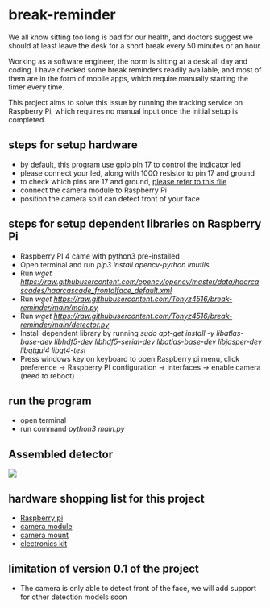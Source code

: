 # break-reminder

We all know sitting too long is bad for our health, and doctors suggest we should at least leave the desk for a short break every 50 minutes or an hour.

Working as a software engineer, the norm is sitting at a desk all day and coding. I have checked some break reminders readily available, and most of them are in the form of mobile apps, which require manually starting the timer every time.

This project aims to solve this issue by running the tracking service on Raspberry Pi, which requires no manual input once the initial setup is completed.

## steps for setup hardware

- by default, this program use gpio pin 17 to control the indicator led
- please connect your led, along with 100Ω resistor to pin 17 and ground
- to check which pins are 17 and ground, [please refer to this file](https://gpiozero.readthedocs.io/en/stable/recipes.html#pin-numbering)
- connect the camera module to Raspberry Pi
- position the camera so it can detect front of your face

## steps for setup dependent libraries on Raspberry Pi

- Raspberry PI 4 came with python3 pre-installed
- Open terminal and run *pip3 install opencv-python imutils*
- Run *wget https://raw.githubusercontent.com/opencv/opencv/master/data/haarcascades/haarcascade_frontalface_default.xml*
- Run *wget https://raw.githubusercontent.com/Tonyz4516/break-reminder/main/main.py*
- Run *wget https://raw.githubusercontent.com/Tonyz4516/break-reminder/main/detector.py*
- Install dependent library by running *sudo apt-get install -y libatlas-base-dev libhdf5-dev libhdf5-serial-dev libatlas-base-dev libjasper-dev  libqtgui4  libqt4-test*
- Press windows key on keyboard to open Raspberry pi menu, click preference -> Raspberry PI configuration -> interfaces -> enable camera (need to reboot)

## run the program

- open terminal
- run command *python3 main.py*

## Assembled detector

![](https://github.com/Tonyz4516/break-reminder/blob/main/assembled.jpg)

## hardware shopping list for this project
- [Raspberry pi](https://www.pishop.us/product/raspberry-pi-4-model-b-2gb/)
- [camera module](https://www.pishop.us/product/raspberry-pi-camera-module-v2/)
- [camera mount](https://www.pishop.us/product/adjustable-raspberry-pi-camera-mount-protector/)
- [electronics kit](https://www.pishop.us/product/electronic-starter-kit-for-raspberry-pi/)

## limitation of version 0.1 of the project

- The camera is only able to detect front of the face, we will add support for other detection models soon
